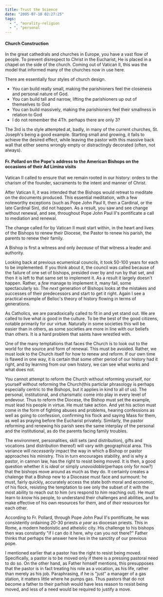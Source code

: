 ```yaml
---
title: Trust the Science
date: "2005-07-10 02:27:25"
tags:
  - ", "morality-religion
  - ", "personal
---
```

<h4>Church Construction</h4>
In the great cathedrals and churches in Europe, you have a vast flow of people.   To prevent disrespect to Christ in the Eucharist, He is placed in a chapel on the side of the church.   Coming out of Vatican II, this was the model that informed many of the churches now in use here.

There are essentially four styles of church design.
<ul>
<li>You can build really small, making the parishioners feel the closeness and personal nature of God.</li>
<li>You can build tall and narrow, lifting the parishioners up out of themselves to God</li>
<li>You can build massively, making the parishioners feel their smallness in relation to God</li>
<li>I do not remember the 4Th. perhaps there are only 3?</li>
</ul>

The 3rd is the style attempted at, badly, in many of the current churches, St. Joseph's being a good example.  Starting small and growing, it fails to achieve the desired effect, while leaving the pastor with this massive back wall that either seems wrongly empty or distractingly decorated (often, not always). 

<h4>Fr. Pollard on the Pope's address to the American Bishops on the occasions of their Ad Limina visits</h4>

Vatican II called to ensure that we remain rooted in our history:  orders to the charism of the founder, sacraments to the intent and manner of Christ.

After Vatican II, it was intended that the Bishops would retreat to meditate on the documents produced.  This essential meditation, with a few noteworthy exceptions (such as Pope John Paul II, then a Cardinal, or the late Cardinal Sin), did not happen.  As a result, you saw and see change without renewal, and see, throughout Pope John Paul II's pontificate a call to mediation and renewal.

The change called for by Vatican II must start within, in the heart and lives of the Bishops to renew their Diocese,  the Pastor to renew his parish, the parents to renew their family.

A Bishop is first a witness and only <em>because</em> of that witness a leader and authority.

Looking back at previous ecumenical councils, it took 50-100 years for each to be implemented.  If you think about it, the council was called because of the failure of one set of bishops, presided over by and run by that set, and then it is left to that same set to implement it.  As a result it largely doesn't happen.  Rather, a <em>few</em> manage to implement it, many fail, some spectacularly so.  The <em>next</em> generation of Bishops looks at the mistakes and successes of their predecessors and start to get it right.  Again I see a practical example of Belloc's theory of history flowing in terms of generations.

As Catholics, we are paradoxically called to fit in and yet stand out.  We are called to live what <em>is</em> good in the culture.  To be the best of the good citizens, notable primarily for our virtue.  Naturally in some societies this will be easier than in others, as some societies are more in line with our beliefs than others.  It is a hard problem that saints have wrestled with.

One of the many temptations that faces the Church is to look out to the world for the source and form of renewal.  This must be avoided.  Rather, we must look to the Church itself for how to renew and reform.  If our own time is flawed in one way, it is certain that some other period of our history had it right, and by learning from our own history, we can see what works and what does not.

You cannot attempt to reform the Church without reforming yourself, nor yourself without reforming the Church(this particlar phrasology is perhaps especially centric to the Bishops, but it applies in kind to all of us).  The personal, institutional, and charismatic come into play in every level of endevour.  Thus to reform the Diocese, the Bishop must set the example, must lead his people in virtue.  He must take action.  And yet his action must come in the form of fighting abuses and problems, hearing confessions as well as going to confession,  confirming his flock and saying Mass for them, as well as praying before the Eucharist privately.  Similarly, the pastor reforming and renewing his parish sees the same interplay of the personal and the institutional, as do the parents facing family troubles. 

The environment, personalities, skill sets (and distribution), gifts and vocations (and distribution thereof) will vary with geographical area.  This variance will <em>necessarily</em> impact the way in which a Bishop or pastor approaches his ministry.  This in turn encourages stability, and is why a pastor, in cannon law, has the right to resist being moved.   It is then, a good question whether it is <em>ideal</em> or simply <em>unavoidable</em>(perhaps only for now?) that the bishops move around as much as they do.  It certainly creates a chalenge that a Bishop new to a Diocease must face and surmount:  he must, fairly quickly, accurately access the state both moral and economic, of his flock, resisting the temptation to see only the subset of it with the most ability to reach out <em>to</em> him (vrs respond to <em>him</em> reaching out).    He must learn to <em>know</em> his people, to understand their challenges and abilities, and to make effective of his own resources for them, and of <em>their</em> resources for each other.

According to Fr. Pollard, through Pope John Paul II's pontificate, he was consistently ordaining 20-30 priests <em>a year</em> as diocesan priests.  This in Rome, a modern hedonistic and atheistic city.   His challenge to his bishops then was constantly "if I can do it here, why can you not there?"  Father thinks that perhaps the answer here lies in the sanctity of our previous pope.

I mentioned earlier that a pastor has the right to resist being moved.  Specifically, a pastor is to be moved only if there is a pressing pastoral need to do so.  On the other hand, as Father himself mentions, this presupposes that the pastor is in fact treating his role as a vocation, as his life, rather than merely as his job.  Paraphrasing, if he is "just" a manager of a gas station, it matters little where he pumps gas.  Thus pastors that do not become a father to their parhish would have less reason to resist being moved, and less of a need would be required to justify a move.

